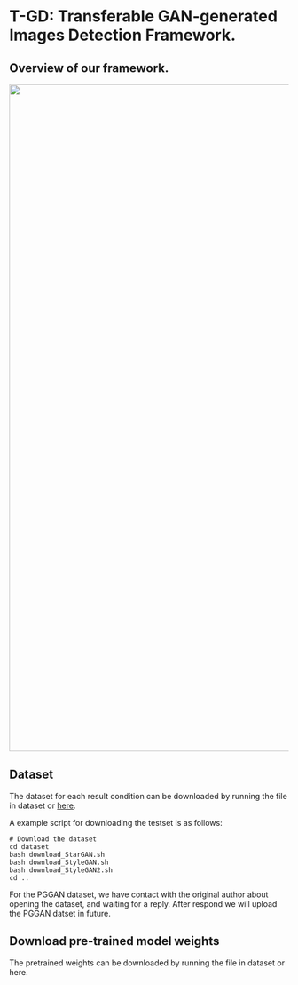 # T-GD: Transferable GAN-generated Images Detection Framework.

## Overview of our framework.
<img src='./image/overview.png' width=1200>

## Dataset
The dataset for each result condition can be downloaded by running the file in dataset or [here](https://skku0-my.sharepoint.com/:f:/g/personal/byo7000_skku_edu/EoP8mWpbyDhNtIaZ9rBoPWcB5QRsinPBKwr0V18dHsUR8w?e=7oNCXY).

A example script for downloading the testset is as follows:

```
# Download the dataset
cd dataset
bash download_StarGAN.sh
bash download_StyleGAN.sh
bash download_StyleGAN2.sh
cd ..
```

For the PGGAN dataset, we have contact with the original author about opening the dataset, and waiting for a reply. After respond we will upload the PGGAN datset in future.

## Download pre-trained model weights
The pretrained weights can be downloaded by running the file in dataset or here.
